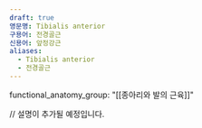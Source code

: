 ```yaml
---
draft: true
영문명: Tibialis anterior
구용어: 전경골근
신용어: 앞정강근
aliases:
  - Tibialis anterior
  - 전경골근
---
```

functional_anatomy_group: "[[종아리와 발의 근육]]"

// 설명이 추가될 예정입니다.
